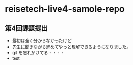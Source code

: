 # reisetech-live4-samole-repo

## 第4回課題提出
- 最初は全く分からなかったけど
- 先生に聞きながら進めてやっと理解できるようになりました。
- git を忘れかけてる・・・・
- test
